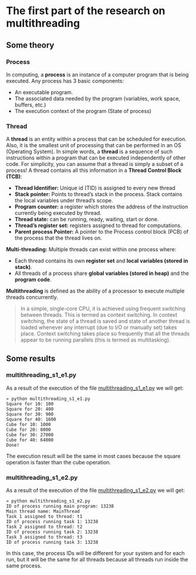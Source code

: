 # The first part of the research on multithreading

## Some theory

### Process

In computing, a **process** is an instance of a computer program that is being executed. Any process has 3 basic components:

- An executable program.
- The associated data needed by the program (variables, work space, buffers, etc.)
- The execution context of the program (State of process)

### Thread

A **thread** is an entity within a process that can be scheduled for execution. Also, it is the smallest unit of processing that can be performed in an OS (Operating System). In simple words, a **thread** is a sequence of such instructions within a program that can be executed independently of other code. For simplicity, you can assume that a thread is simply a subset of a process! A thread contains all this information in a **Thread Control Block (TCB)**:

- **Thread Identifier:** Unique id (TID) is assigned to every new thread
- **Stack pointer:** Points to thread’s stack in the process. Stack contains the local variables under thread’s scope.
- **Program counter:** a register which stores the address of the instruction currently being executed by thread.
- **Thread state:** can be running, ready, waiting, start or done.
- **Thread’s register set:** registers assigned to thread for computations.
- **Parent process Pointer:** A pointer to the Process control block (PCB) of the process that the thread lives on.

**Multi-threading:** Multiple threads can exist within one process where:

- Each thread contains its own **register set** and **local variables (stored in stack)**.
- All threads of a process share **global variables (stored in heap)** and the **program code**.

**Multithreading** is defined as the ability of a processor to execute multiple threads concurrently.

> In a simple, single-core CPU, it is achieved using frequent switching between threads. This is termed as context switching. In context switching, the state of a thread is saved and state of another thread is loaded whenever any interrupt (due to I/O or manually set) takes place. Context switching takes place so frequently that all the threads appear to be running parallels (this is termed as multitasking).

## Some results

### multithreading_s1_e1.py

As a result of the execution of the file [multithreading_s1_e1.py](multithreading_s1_e1.py) we will get:

```
» python multithreading_s1_e1.py
Square for 10: 100
Square for 20: 400
Square for 30: 900
Square for 40: 1600
Cube for 10: 1000
Cube for 20: 8000
Cube for 30: 27000
Cube for 40: 64000
Done!
```

The execution result will be the same in most cases because the square operation is faster than the cube operation.

### multithreading_s1_e2.py

As a result of the execution of the file [multithreading_s1_e2.py](multithreading_s1_e2.py) we will get:

```
» python multithreading_s1_e2.py
ID of process running main program: 13238
Main thread name: MainThread
Task 1 assigned to thread: t1
ID of process running task 1: 13238
Task 2 assigned to thread: t2
ID of process running task 2: 13238
Task 3 assigned to thread: t3
ID of process running task 3: 13238
```

In this case, the process IDs will be different for your system and for each run, but it will be the same for all threads because all threads run inside the same process.

